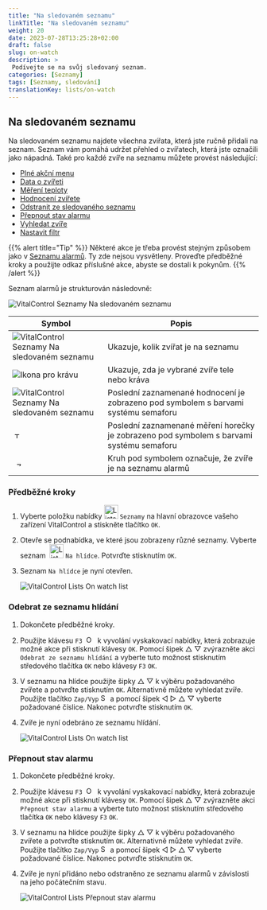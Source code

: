 ```yaml
---
title: "Na sledovaném seznamu"
linkTitle: "Na sledovaném seznamu"
weight: 20
date: 2023-07-28T13:25:28+02:00
draft: false
slug: on-watch
description: >
 Podívejte se na svůj sledovaný seznam.
categories: [Seznamy]
tags: [Seznamy, sledování]
translationKey: lists/on-watch
---
```

## Na sledovaném seznamu

Na sledovaném seznamu najdete všechna zvířata, která jste ručně přidali na seznam. Seznam vám pomáhá udržet přehled o zvířatech, která jste označili jako nápadná. Také pro každé zvíře na seznamu můžete provést následující:

- [Plné akční menu](../alarm/#full-action-menu)
- [Data o zvířeti](../alarm/#animal-data)
- [Měření teploty](../alarm/#take-temperature)
- [Hodnocení zvířete](../alarm/#rate-animal)
- [Odstranit ze sledovaného seznamu](#remove-from-watch-list)
- [Přepnout stav alarmu](#toggle-alarm-status)
- [Vyhledat zvíře](../alarm/#search-animal)
- [Nastavit filtr](../alarm/#set-filter)

{{% alert title="Tip" %}}
Některé akce je třeba provést stejným způsobem jako v [Seznamu alarmů](../alarm). Ty zde nejsou vysvětleny. Proveďte předběžné kroky a použijte odkaz příslušné akce, abyste se dostali k pokynům.
{{% /alert %}}

Seznam alarmů je strukturován následovně:

   ![VitalControl Seznamy Na sledovaném seznamu](../images/onwatchstructure.png "Struktura sledovaného seznamu")

|Symbol   | Popis
|---------|-----
| ![VitalControl Seznamy Na sledovaném seznamu](../images/kopf.png "Počet zvířat ve stádě") | Ukazuje, kolik zvířat je na seznamu
| ![Ikona pro krávu](../images/kopf2.png "Hlava krávy") | Ukazuje, zda je vybrané zvíře tele nebo kráva
| ![VitalControl Seznamy Na sledovaném seznamu](../images/auge.png "Hodnocení") | Poslední zaznamenané hodnocení je zobrazeno pod symbolem s barvami systému semaforu
| &nbsp;<img src="/icons/actions/temperature.svg" width="12" align="bottom" alt="Tělesná teplota" title="Tělesná teplota" /> | Poslední zaznamenané měření horečky je zobrazeno pod symbolem s barvami systému semaforu
| &nbsp;&nbsp;<img src="/icons/header/alarm.svg" width="8" align="bottom" alt="Zobrazení zvířete na alarmu" title="Zvíře na alarmu" /> | Kruh pod symbolem označuje, že zvíře je na seznamu alarmů

### Předběžné kroky

1. Vyberte položku nabídky <img src="/icons/main/lists.svg" width="28" align="bottom" alt="Lists" /> `Seznamy` na hlavní obrazovce vašeho zařízení VitalControl a stiskněte tlačítko `OK`.

2. Otevře se podnabídka, ve které jsou zobrazeny různé seznamy. Vyberte seznam &nbsp;<img src="/icons/lists/onwatch.svg" width="28" align="bottom" alt="List 'On watch'" /> `Na hlídce`. Potvrďte stisknutím `OK`.

3. Seznam `Na hlídce` je nyní otevřen.

   ![VitalControl Lists On watch list](../images/firststeps2.png "Předběžné kroky")

### Odebrat ze seznamu hlídání

1. Dokončete předběžné kroky.

2. Použijte klávesu `F3` &nbsp;<img src="/icons/footer/open-popup.svg" width="15" align="bottom" alt="Open popup" />&nbsp; k vyvolání vyskakovací nabídky, která zobrazuje možné akce při stisknutí klávesy `OK`. Pomocí šipek △ ▽ zvýrazněte akci `Odebrat ze seznamu hlídání` a vyberte tuto možnost stisknutím středového tlačítka `OK` nebo klávesy `F3` `OK`.

3. V seznamu na hlídce použijte šipky △ ▽ k výběru požadovaného zvířete a potvrďte stisknutím `OK`. Alternativně můžete vyhledat zvíře. Použijte tlačítko `Zap/Vyp` <img src="/icons/footer/search.svg" width="15" align="bottom" alt="Search" /> a pomocí šipek ◁ ▷ △ ▽ vyberte požadované číslice. Nakonec potvrďte stisknutím `OK`.

4. Zvíře je nyní odebráno ze seznamu hlídání.

   ![VitalControl Lists On watch list](../images/remove.png "Odebrat ze seznamu hlídání")

### Přepnout stav alarmu

1. Dokončete předběžné kroky.

2. Použijte klávesu `F3` &nbsp;<img src="/icons/footer/open-popup.svg" width="15" align="bottom" alt="Open popup" />&nbsp; k vyvolání vyskakovací nabídky, která zobrazuje možné akce při stisknutí klávesy `OK`. Pomocí šipek △ ▽ zvýrazněte akci `Přepnout stav alarmu` a vyberte tuto možnost stisknutím středového tlačítka `OK` nebo klávesy `F3` `OK`.

3. V seznamu na hlídce použijte šipky △ ▽ k výběru požadovaného zvířete a potvrďte stisknutím `OK`. Alternativně můžete vyhledat zvíře. Použijte tlačítko `Zap/Vyp` <img src="/icons/footer/search.svg" width="15" align="bottom" alt="Search" /> a pomocí šipek ◁ ▷ △ ▽ vyberte požadované číslice. Nakonec potvrďte stisknutím `OK`.


4. Zvíře je nyní přidáno nebo odstraněno ze seznamu alarmů v závislosti na jeho počátečním stavu.

   ![VitalControl Lists Přepnout stav alarmu](../images/alarmstatus.png "Přepnout stav alarmu")
